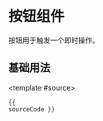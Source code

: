 # 按钮组件

按钮用于触发一个即时操作。

## 基础用法

<demo title="基础按钮">
  <template #demo>
    <div class="demo-buttons">
      <st-button>默认按钮</st-button>
      <st-button type="primary">主要按钮</st-button>
      <st-button type="success">成功按钮</st-button>
      <st-button type="warning">警告按钮</st-button>
      <st-button type="danger">危险按钮</st-button>
    </div>
  </template>

  <template #source>
    <pre><code class="language-vue">{{ sourceCode }}</code></pre>
  </template>
</demo>

